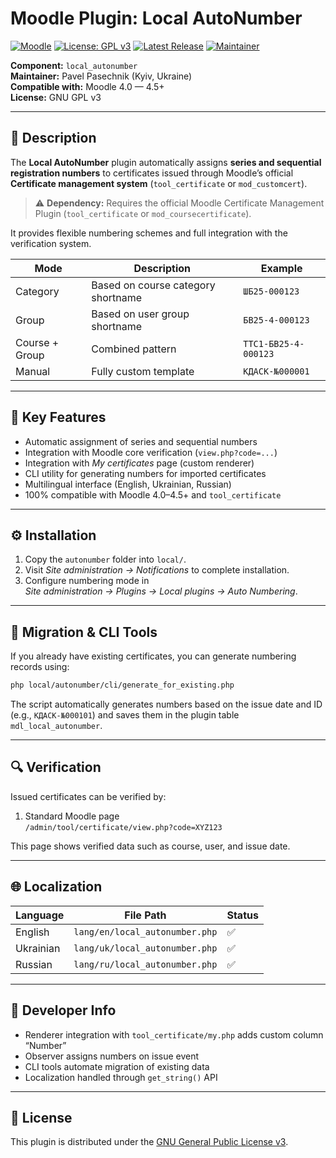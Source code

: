# Moodle Plugin: Local AutoNumber

[![Moodle](https://img.shields.io/badge/Moodle-4.0--4.5-orange?logo=moodle&style=flat-square)](https://moodle.org/plugins/local_autonumber)
[![License: GPL v3](https://img.shields.io/badge/License-GPLv3-blue.svg?style=flat-square)](https://www.gnu.org/licenses/gpl-3.0)
[![Latest Release](https://img.shields.io/github/v/release/pavel-pasechnik/autonumber?label=Download&style=flat-square)](https://github.com/pavel-pasechnik/autonumber/releases/latest)
[![Maintainer](https://img.shields.io/badge/Maintainer-Pavel%20Pasechnik-blue?style=flat-square)](https://github.com/pavel-pasechnik)

**Component:** `local_autonumber`  
**Maintainer:** Pavel Pasechnik (Kyiv, Ukraine)  
**Compatible with:** Moodle 4.0 — 4.5+  
**License:** GNU GPL v3

---

## 📖 Description

The **Local AutoNumber** plugin automatically assigns **series and sequential registration numbers** to certificates issued through Moodle’s official **Certificate management system** (`tool_certificate` or `mod_customcert`).

> ⚠️ **Dependency:** Requires the official Moodle Certificate Management Plugin (`tool_certificate` or `mod_coursecertificate`).

It provides flexible numbering schemes and full integration with the verification system.

| Mode           | Description                        | Example              |
| -------------- | ---------------------------------- | -------------------- |
| Category       | Based on course category shortname | `ШБ25-000123`        |
| Group          | Based on user group shortname      | `БВ25-4-000123`      |
| Course + Group | Combined pattern                   | `TTC1-БВ25-4-000123` |
| Manual         | Fully custom template              | `КДАСК-№000001`      |

---

## 🧩 Key Features

- Automatic assignment of series and sequential numbers
- Integration with Moodle core verification (`view.php?code=...`)
- Integration with _My certificates_ page (custom renderer)
- CLI utility for generating numbers for imported certificates
- Multilingual interface (English, Ukrainian, Russian)
- 100% compatible with Moodle 4.0–4.5+ and `tool_certificate`

---

## ⚙️ Installation

1. Copy the `autonumber` folder into `local/`.
2. Visit _Site administration → Notifications_ to complete installation.
3. Configure numbering mode in  
   _Site administration → Plugins → Local plugins → Auto Numbering_.

---

## 🧰 Migration & CLI Tools

If you already have existing certificates, you can generate numbering records using:

```bash
php local/autonumber/cli/generate_for_existing.php
```

The script automatically generates numbers based on the issue date and ID  
(e.g., `КДАСК-№000101`) and saves them in the plugin table `mdl_local_autonumber`.

---

## 🔍 Verification

Issued certificates can be verified by:

1. Standard Moodle page  
   `/admin/tool/certificate/view.php?code=XYZ123`

This page shows verified data such as course, user, and issue date.

---

## 🌐 Localization

| Language  | File Path                      | Status |
| --------- | ------------------------------ | ------ |
| English   | `lang/en/local_autonumber.php` | ✅     |
| Ukrainian | `lang/uk/local_autonumber.php` | ✅     |
| Russian   | `lang/ru/local_autonumber.php` | ✅     |

---

## 🧩 Developer Info

- Renderer integration with `tool_certificate/my.php` adds custom column “Number”
- Observer assigns numbers on issue event
- CLI tools automate migration of existing data
- Localization handled through `get_string()` API

---

## 📜 License

This plugin is distributed under the [GNU General Public License v3](https://www.gnu.org/licenses/gpl-3.0.html).
